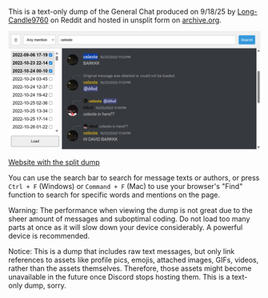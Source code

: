 This is a text-only dump of the General Chat produced on 9/18/25 by [Long-Candle9760](https://www.reddit.com/user/Long-Candle9760/) on Reddit and hosted in unsplit form on [archive.org](https://archive.org/details/d-4vds-closet-chatting-general-chat-1010305793876312159).

![Screenshot of the website](Screenshot.png)

[Website with the split dump](https://d4vd-closet-discord-general-chat-dump.pages.dev/)

You can use the search bar to search for message texts or authors, or press ```Ctrl + F``` (Windows) or ```Command + F``` (Mac) to use your browser's "Find" function to search for specific words and mentions on the page.

Warning: The performance when viewing the dump is not great due to the sheer amount of messages and suboptimal coding. Do not load too many parts at once as it will slow down your device considerably. A powerful device is recommended.

Notice: This is a dump that includes raw text messages, but only link references to assets like profile pics, emojis, attached images, GIFs, videos, rather than the assets themselves. Therefore, those assets might become unavailable in the future once Discord stops hosting them. This is a text-only dump, sorry. 
